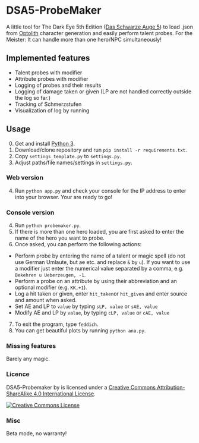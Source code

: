 # DSA5-ProbeMaker

A little tool for The Dark Eye 5th Edition ([Das Schwarze Auge 5](https://ulisses-spiele.de/spielsysteme/dsa5/)) to load .json from [Optolith](https://github.com/elyukai/optolith-client) character generation and easily perform talent probes. For the Meister: It can handle more than one hero/NPC simultaneously!

## Implemented features
- Talent probes with modifier
- Attribute probes with modifier
- Logging of probes and their results
- Logging of damage taken or given (LP are not handled correctly outside the log so far.)
- Tracking of Schmerzstufen
- Visualization of log by running

## Usage

0. Get and install [Python 3](https://www.python.org/).
1. Download/clone repository and run `pip install -r requirements.txt`.
2. Copy `settings_template.py` to `settings.py`.
3. Adjust paths/file names/settings in `settings.py`.

### Web version

4. Run `python app.py` and check your console for the IP address to enter into your browser. Your are ready to go!

### Console version
4. Run `python probemaker.py`.
5. If there is more than one hero loaded, you are first asked to enter the name of the hero you want to probe.
6. Once asked, you can perform the following actions:
  - Perform probe by entering the name of a talent or magic spell (do not use German Umlaute, but ae etc. and replace `&` by `u`). If you want to use a modifier just enter the numerical value separated by a comma, e.g. `Bekehren u Ueberzeugen, -1`.
  - Perform a probe on an attribute by using their abbreviation and an optional modifier (e.g. `KK,+1`).
  - Log a hit taken or given, enter `hit_taken`or `hit_given` and enter source and amount when asked.
  - Set AE and LP to `value` by typing `sLP, value` or `sAE, value`
  - Modify AE and LP by `value`, by typing `cLP, value` or `cAE, value`
7. To exit the program, type `feddich`.
8. You can get beautiful plots by running `python ana.py`.

### Missing features
Barely any magic.

### Licence
DSA5-Probemaker</span> by <a xmlns:cc="http://creativecommons.org/ns#" href="https://github.com/arnohakk/DSA5-Probemaker" property="cc:attributionName" rel="cc:attributionURL"></a> is licensed under a <a rel="license" href="http://creativecommons.org/licenses/by-sa/4.0/">Creative Commons Attribution-ShareAlike 4.0 International License</a>.

<a rel="license" href="http://creativecommons.org/licenses/by-sa/4.0/"><img alt="Creative Commons License" style="border-width:0" src="https://i.creativecommons.org/l/by-sa/4.0/88x31.png" /></a><br /><span xmlns:dct="http://purl.org/dc/terms/" href="http://purl.org/dc/dcmitype/Text" property="dct:title" rel="dct:type">

### Misc
Beta mode, no warranty!
